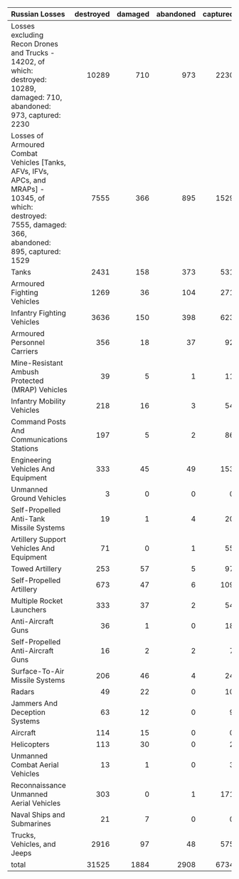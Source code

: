 | Russian Losses                                                                                                                                           |   destroyed |   damaged |   abandoned |   captured |   total |
|:---------------------------------------------------------------------------------------------------------------------------------------------------------|------------:|----------:|------------:|-----------:|--------:|
| Losses excluding Recon Drones and Trucks - 14202, of which: destroyed: 10289, damaged: 710, abandoned: 973, captured: 2230                               |       10289 |       710 |         973 |       2230 |   14202 |
| Losses of Armoured Combat Vehicles [Tanks, AFVs, IFVs, APCs, and MRAPs] - 10345, of which: destroyed: 7555, damaged: 366, abandoned: 895, captured: 1529 |        7555 |       366 |         895 |       1529 |   10345 |
| Tanks                                                                                                                                                    |        2431 |       158 |         373 |        531 |    3493 |
| Armoured Fighting Vehicles                                                                                                                               |        1269 |        36 |         104 |        271 |    1680 |
| Infantry Fighting Vehicles                                                                                                                               |        3636 |       150 |         398 |        623 |    4807 |
| Armoured Personnel Carriers                                                                                                                              |         356 |        18 |          37 |         92 |     503 |
| Mine-Resistant Ambush Protected  (MRAP) Vehicles                                                                                                         |          39 |         5 |           1 |         11 |      56 |
| Infantry Mobility Vehicles                                                                                                                               |         218 |        16 |           3 |         54 |     291 |
| Command Posts And Communications Stations                                                                                                                |         197 |         5 |           2 |         86 |     290 |
| Engineering Vehicles And Equipment                                                                                                                       |         333 |        45 |          49 |        153 |     580 |
| Unmanned Ground Vehicles                                                                                                                                 |           3 |         0 |           0 |          0 |       3 |
| Self-Propelled Anti-Tank Missile Systems                                                                                                                 |          19 |         1 |           4 |         20 |      44 |
| Artillery Support Vehicles And Equipment                                                                                                                 |          71 |         0 |           1 |         55 |     127 |
| Towed Artillery                                                                                                                                          |         253 |        57 |           5 |         97 |     412 |
| Self-Propelled Artillery                                                                                                                                 |         673 |        47 |           6 |        109 |     835 |
| Multiple Rocket Launchers                                                                                                                                |         333 |        37 |           2 |         54 |     426 |
| Anti-Aircraft Guns                                                                                                                                       |          36 |         1 |           0 |         18 |      55 |
| Self-Propelled Anti-Aircraft Guns                                                                                                                        |          16 |         2 |           2 |          7 |      27 |
| Surface-To-Air Missile Systems                                                                                                                           |         206 |        46 |           4 |         24 |     280 |
| Radars                                                                                                                                                   |          49 |        22 |           0 |         10 |      81 |
| Jammers And Deception Systems                                                                                                                            |          63 |        12 |           0 |          9 |      84 |
| Aircraft                                                                                                                                                 |         114 |        15 |           0 |          0 |     129 |
| Helicopters                                                                                                                                              |         113 |        30 |           0 |          2 |     145 |
| Unmanned Combat Aerial Vehicles                                                                                                                          |          13 |         1 |           0 |          3 |      17 |
| Reconnaissance Unmanned Aerial Vehicles                                                                                                                  |         303 |         0 |           1 |        171 |     475 |
| Naval Ships and Submarines                                                                                                                               |          21 |         7 |           0 |          0 |      28 |
| Trucks, Vehicles, and Jeeps                                                                                                                              |        2916 |        97 |          48 |        575 |    3636 |
| total                                                                                                                                                    |       31525 |      1884 |        2908 |       6734 |   43051 |